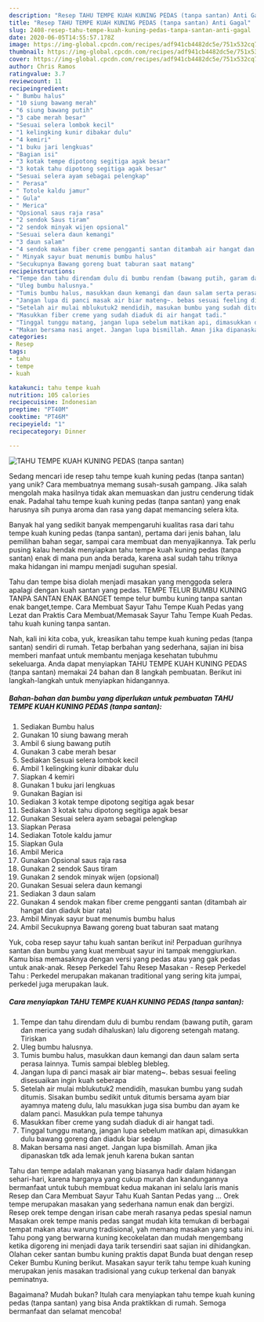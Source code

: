 ```yaml
---
description: "Resep TAHU TEMPE KUAH KUNING PEDAS (tanpa santan) Anti Gagal"
title: "Resep TAHU TEMPE KUAH KUNING PEDAS (tanpa santan) Anti Gagal"
slug: 2408-resep-tahu-tempe-kuah-kuning-pedas-tanpa-santan-anti-gagal
date: 2020-06-05T14:55:57.178Z
image: https://img-global.cpcdn.com/recipes/adf941cb4482dc5e/751x532cq70/tahu-tempe-kuah-kuning-pedas-tanpa-santan-foto-resep-utama.jpg
thumbnail: https://img-global.cpcdn.com/recipes/adf941cb4482dc5e/751x532cq70/tahu-tempe-kuah-kuning-pedas-tanpa-santan-foto-resep-utama.jpg
cover: https://img-global.cpcdn.com/recipes/adf941cb4482dc5e/751x532cq70/tahu-tempe-kuah-kuning-pedas-tanpa-santan-foto-resep-utama.jpg
author: Chris Ramos
ratingvalue: 3.7
reviewcount: 11
recipeingredient:
- " Bumbu halus"
- "10 siung bawang merah"
- "6 siung bawang putih"
- "3 cabe merah besar"
- "Sesuai selera lombok kecil"
- "1 kelingking kunir dibakar dulu"
- "4 kemiri"
- "1 buku jari lengkuas"
- "Bagian isi"
- "3 kotak tempe dipotong segitiga agak besar"
- "3 kotak tahu dipotong segitiga agak besar"
- "Sesuai selera ayam sebagai pelengkap"
- " Perasa"
- " Totole kaldu jamur"
- " Gula"
- " Merica"
- "Opsional saus raja rasa"
- "2 sendok Saus tiram"
- "2 sendok minyak wijen opsional"
- "Sesuai selera daun kemangi"
- "3 daun salam"
- "4 sendok makan fiber creme pengganti santan ditambah air hangat dan diaduk biar rata"
- " Minyak sayur buat menumis bumbu halus"
- "Secukupnya Bawang goreng buat taburan saat matang"
recipeinstructions:
- "Tempe dan tahu direndam dulu di bumbu rendam (bawang putih, garam dan merica yang sudah dihaluskan) lalu digoreng setengah matang. Tiriskan"
- "Uleg bumbu halusnya."
- "Tumis bumbu halus, masukkan daun kemangi dan daun salam serta perasa lainnya. Tumis sampai blebleg blebleg."
- "Jangan lupa di panci masak air biar mateng~. bebas sesuai feeling disesuaikan ingin kuah seberapa"
- "Setelah air mulai mblukutuk2 mendidih, masukan bumbu yang sudah ditumis. Sisakan bumbu sedikit untuk ditumis bersama ayam biar ayamnya mateng dulu, lalu masukkan juga sisa bumbu dan ayam ke dalam panci. Masukkan pula tempe tahunya"
- "Masukkan fiber creme yang sudah diaduk di air hangat tadi."
- "Tinggal tunggu matang, jangan lupa sebelum matikan api, dimasukkan dulu bawang goreng dan diaduk biar sedap"
- "Makan bersama nasi anget. Jangan lupa bismillah. Aman jika dipanaskan tdk ada lemak jenuh karena bukan santan"
categories:
- Resep
tags:
- tahu
- tempe
- kuah

katakunci: tahu tempe kuah 
nutrition: 105 calories
recipecuisine: Indonesian
preptime: "PT40M"
cooktime: "PT46M"
recipeyield: "1"
recipecategory: Dinner

---
```



![TAHU TEMPE KUAH KUNING PEDAS (tanpa santan)](https://img-global.cpcdn.com/recipes/adf941cb4482dc5e/751x532cq70/tahu-tempe-kuah-kuning-pedas-tanpa-santan-foto-resep-utama.jpg)

Sedang mencari ide resep tahu tempe kuah kuning pedas (tanpa santan) yang unik? Cara membuatnya memang susah-susah gampang. Jika salah mengolah maka hasilnya tidak akan memuaskan dan justru cenderung tidak enak. Padahal tahu tempe kuah kuning pedas (tanpa santan) yang enak harusnya sih punya aroma dan rasa yang dapat memancing selera kita.

Banyak hal yang sedikit banyak mempengaruhi kualitas rasa dari tahu tempe kuah kuning pedas (tanpa santan), pertama dari jenis bahan, lalu pemilihan bahan segar, sampai cara membuat dan menyajikannya. Tak perlu pusing kalau hendak menyiapkan tahu tempe kuah kuning pedas (tanpa santan) enak di mana pun anda berada, karena asal sudah tahu triknya maka hidangan ini mampu menjadi suguhan spesial.

Tahu dan tempe bisa diolah menjadi masakan yang menggoda selera apalagi dengan kuah santan yang pedas. TEMPE TELUR BUMBU KUNING TANPA SANTAN ENAK BANGET tempe telur bumbu kuning tanpa santan enak banget,tempe. Cara Membuat Sayur Tahu Tempe Kuah Pedas yang Lezat dan Praktis Cara Membuat/Memasak Sayur Tahu Tempe Kuah Pedas. tahu kuah kuning tanpa santan.


Nah, kali ini kita coba, yuk, kreasikan tahu tempe kuah kuning pedas (tanpa santan) sendiri di rumah. Tetap berbahan yang sederhana, sajian ini bisa memberi manfaat untuk membantu menjaga kesehatan tubuhmu sekeluarga. Anda dapat menyiapkan TAHU TEMPE KUAH KUNING PEDAS (tanpa santan) memakai 24 bahan dan 8 langkah pembuatan. Berikut ini langkah-langkah untuk menyiapkan hidangannya.

<!--inarticleads1-->

##### Bahan-bahan dan bumbu yang diperlukan untuk pembuatan TAHU TEMPE KUAH KUNING PEDAS (tanpa santan):

1. Sediakan  Bumbu halus
1. Gunakan 10 siung bawang merah
1. Ambil 6 siung bawang putih
1. Gunakan 3 cabe merah besar
1. Sediakan Sesuai selera lombok kecil
1. Ambil 1 kelingking kunir dibakar dulu
1. Siapkan 4 kemiri
1. Gunakan 1 buku jari lengkuas
1. Gunakan Bagian isi
1. Sediakan 3 kotak tempe dipotong segitiga agak besar
1. Sediakan 3 kotak tahu dipotong segitiga agak besar
1. Gunakan Sesuai selera ayam sebagai pelengkap
1. Siapkan  Perasa
1. Sediakan  Totole kaldu jamur
1. Siapkan  Gula
1. Ambil  Merica
1. Gunakan Opsional saus raja rasa
1. Gunakan 2 sendok Saus tiram
1. Gunakan 2 sendok minyak wijen (opsional)
1. Gunakan Sesuai selera daun kemangi
1. Sediakan 3 daun salam
1. Gunakan 4 sendok makan fiber creme pengganti santan (ditambah air hangat dan diaduk biar rata)
1. Ambil  Minyak sayur buat menumis bumbu halus
1. Ambil Secukupnya Bawang goreng buat taburan saat matang


Yuk, coba resep sayur tahu kuah santan berikut ini! Perpaduan gurihnya santan dan bumbu yang kuat membuat sayur ini tampak menggiurkan. Kamu bisa memasaknya dengan versi yang pedas atau yang gak pedas untuk anak-anak. Resep Perkedel Tahu Resep Masakan - Resep Perkedel Tahu : Perkedel merupakan makanan traditional yang sering kita jumpai, perkedel juga merupakan lauk. 

<!--inarticleads2-->

##### Cara menyiapkan TAHU TEMPE KUAH KUNING PEDAS (tanpa santan):

1. Tempe dan tahu direndam dulu di bumbu rendam (bawang putih, garam dan merica yang sudah dihaluskan) lalu digoreng setengah matang. Tiriskan
1. Uleg bumbu halusnya.
1. Tumis bumbu halus, masukkan daun kemangi dan daun salam serta perasa lainnya. Tumis sampai blebleg blebleg.
1. Jangan lupa di panci masak air biar mateng~. bebas sesuai feeling disesuaikan ingin kuah seberapa
1. Setelah air mulai mblukutuk2 mendidih, masukan bumbu yang sudah ditumis. Sisakan bumbu sedikit untuk ditumis bersama ayam biar ayamnya mateng dulu, lalu masukkan juga sisa bumbu dan ayam ke dalam panci. Masukkan pula tempe tahunya
1. Masukkan fiber creme yang sudah diaduk di air hangat tadi.
1. Tinggal tunggu matang, jangan lupa sebelum matikan api, dimasukkan dulu bawang goreng dan diaduk biar sedap
1. Makan bersama nasi anget. Jangan lupa bismillah. Aman jika dipanaskan tdk ada lemak jenuh karena bukan santan


Tahu dan tempe adalah makanan yang biasanya hadir dalam hidangan sehari-hari, karena harganya yang cukup murah dan kandungannya bermanfaat untuk tubuh membuat kedua makanan ini selalu laris manis Resep dan Cara Membuat Sayur Tahu Kuah Santan Pedas yang … Orek tempe merupakan masakan yang sederhana namun enak dan bergizi. Resep orek tempe dengan irisan cabe merah rasanya pedas spesial namun Masakan orek tempe manis pedas sangat mudah kita temukan di berbagai tempat makan atau warung tradisional, yah memang masakan yang satu ini. Tahu pong yang berwarna kuning kecokelatan dan mudah mengembang ketika digoreng ini menjadi daya tarik tersendiri saat sajian ini dihidangkan. Olahan ceker santan bumbu kuning praktis dapat Bunda buat dengan resep Ceker Bumbu Kuning berikut. Masakan sayur terik tahu tempe kuah kuning merupakan jenis masakan tradisional yang cukup terkenal dan banyak peminatnya. 

Bagaimana? Mudah bukan? Itulah cara menyiapkan tahu tempe kuah kuning pedas (tanpa santan) yang bisa Anda praktikkan di rumah. Semoga bermanfaat dan selamat mencoba!
